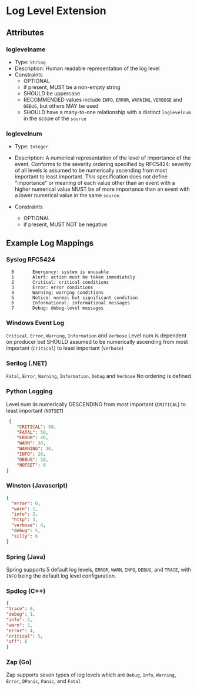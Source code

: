 # Log Level Extension


## Attributes

### loglevelname 

- Type: `String`
- Description: Human readable representation of the log level
- Constraints
  - OPTIONAL
  - if present, MUST be a non-empty string
  - SHOULD be uppercase
  - RECOMMENDED values include `INFO`, `ERROR`, `WARNING`, `VERBOSE` and `DEBUG`, but
   others MAY be used
  - SHOULD have a many-to-one relationship with a distinct `loglevelnum` in the scope of
   the `source`

### loglevelnum 

- Type: `Integer`

- Description: A numerical representation of the level of importance of the event. 
    Conforms to the severity ordering specified by RFC5424: severity of all levels is
     assumed to be numerically ascending from most important to least important.
  This specification does not define "importance" or meaning of each value other than
  an event with a higher numerical value MUST be of more importance than an event with
  a lower numerical value in the same `source`.

- Constraints
  - OPTIONAL
  - if present, MUST NOT be negative


## Example Log Mappings

### Syslog RFC5424
```text
  0       Emergency: system is unusable
  1       Alert: action must be taken immediately
  2       Critical: critical conditions
  3       Error: error conditions
  4       Warning: warning conditions
  5       Notice: normal but significant condition
  6       Informational: informational messages
  7       Debug: debug-level messages
``` 

### Windows Event Log
`Critical`, `Error`, `Warning`, `Information` and `Verbose` 
Level num is dependent on producer but SHOULD  assumed to be numerically ascending
 from most important (`Critical`) to least important (`Verbose`)


### Serilog (.NET)
`Fatal`, `Error`, `Warning`, `Information`, `Debug` and `Verbose` 
No ordering is defined

### Python Logging
Level num iis numerically DESCENDING from most important (`CRITICAL`) to least
 important (`NOTSET`)

```json
 {
    "CRITICAL": 50,
    "FATAL": 50,
    "ERROR": 40,
    "WARN": 30,
    "WARNING": 30,
    "INFO": 20,
    "DEBUG": 10,
    "NOTSET": 0
}
```

### Winston (Javascript)
```json
{
  "error": 0,
  "warn": 1,
  "info": 2,
  "http": 3,
  "verbose": 4,
  "debug": 5,
  "silly": 6
}
```

### Spring (Java)
Spring supports 5 default log levels, `ERROR`, `WARN`, `INFO`, `DEBUG`, and `TRACE`, with `INFO` being the default log level configuration.

### Spdlog (C++)
```json
{
"trace": 0,
"debug": 1,
"info": 2,
"warn": 3,
"error": 4,
"critical": 5,
"off": 6
}
```
### Zap (Go)
Zap supports seven types of log levels which are  `Debug`, `Info`, `Warning`, `Error`,
 `DPanic`, `Panic`, and `Fatal`
